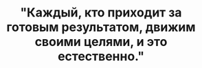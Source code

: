 # <p align="center"> **"Каждый, кто приходит за готовым результатом, движим своими целями, и это естественно."** </p>

